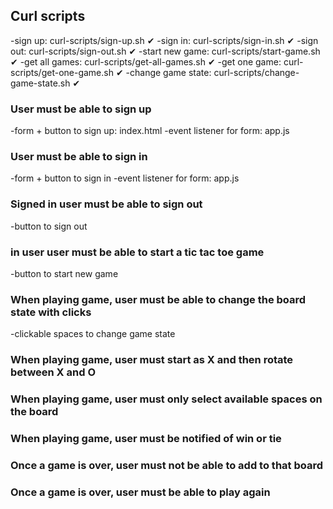 ## Curl scripts
-sign up: curl-scripts/sign-up.sh ✔
-sign in: curl-scripts/sign-in.sh ✔
-sign out: curl-scripts/sign-out.sh ✔
-start new game: curl-scripts/start-game.sh ✔
-get all games: curl-scripts/get-all-games.sh ✔
-get one game: curl-scripts/get-one-game.sh ✔
-change game state: curl-scripts/change-game-state.sh ✔

### User must be able to sign up
-form + button to sign up: index.html
-event listener for form: app.js

### User must be able to sign in
-form + button to sign in
-event listener for form: app.js

### Signed in user must be able to sign out
-button to sign out

### in user user must be able to start a tic tac toe game
-button to start new game

### When playing game, user must be able to change the board state with clicks

-clickable spaces to change game state

### When playing game, user must start as X and then rotate between X and O

### When playing game, user must only select available spaces on the board

### When playing game, user must be notified of win or tie

### Once a game is over, user must not be able to add to that board

### Once a game is over, user must be able to play again
